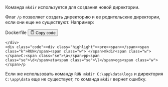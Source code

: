 <p>Команда <code>mkdir</code> используется для создания новой директории.</p>
<p>Флаг <code>/p</code> позволяет создать директорию и ее родительские директории, если они еще не существуют. 
Например:</p>
<div class="code-element">
    <div class="lang-line">
        <text>Dockerfile</text>
        <button class="copy-button"
        onclick="copyCode(this)">
    <svg stroke="currentColor"
         fill="none"
         stroke-width="2"
         viewBox="0 0 24 24"
         stroke-linecap="round"
         stroke-linejoin="round"
         class="h-4 w-4"
         height="1em"
         width="1em"
         xmlns="http://www.w3.org/2000/svg">
        <path d="M16 4h2a2 2 0 0 1 2 2v14a2 2 0 0 1-2 2H6a2 2 0 0 1-2-2V6a2 2 0 0 1 2-2h2"></path>
        <rect x="8" y="2" width="8" height="4" rx="1" ry="1"></rect>
    </svg>
    <text>Copy code</text>
</button>

    </div>
    <div class="code"><div class="highlight"><pre><span></span><span class="k">RUN</span><span class="w"> </span>mkdir<span class="w"> </span>C:<span class="se">\a</span>pp<span class="se">\d</span>ata<span class="se">\l</span>ogs<span class="w"> </span>/p
</pre></div></div>
</div>

<p>Если же использовать команду <code>RUN mkdir C:\app\data\logs</code> 
и директория <code>C:\app\data</code> еще не существует, то команда <code>mkdir</code> вернет ошибку.</p>